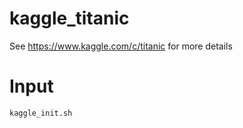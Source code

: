 # kaggle_titanic
See https://www.kaggle.com/c/titanic for more details

# Input
```
kaggle_init.sh
```
